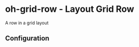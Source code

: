 # oh-grid-row - Layout Grid Row

<!-- GENERATED componentDescription -->
A row in a grid layout
<!-- GENERATED /componentDescription -->

## Configuration

<!-- GENERATED props -->

<!-- GENERATED /props -->

